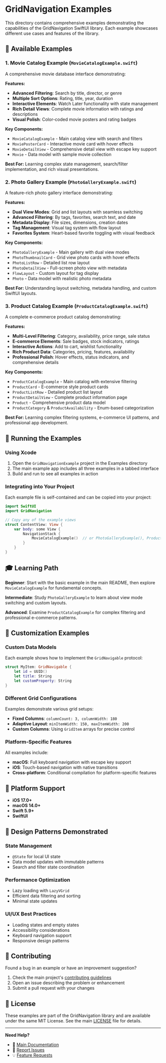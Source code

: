 # GridNavigation Examples

This directory contains comprehensive examples demonstrating the capabilities of the GridNavigation SwiftUI library. Each example showcases different use cases and features of the library.

## 📁 Available Examples

### 1. Movie Catalog Example (`MovieCatalogExample.swift`)
A comprehensive movie database interface demonstrating:

**Features:**
- **Advanced Filtering**: Search by title, director, or genre
- **Multiple Sort Options**: Rating, title, year, duration
- **Interactive Elements**: Watch Later functionality with state management  
- **Rich Detail Views**: Complete movie information with ratings and descriptions
- **Visual Polish**: Color-coded movie posters and rating badges

**Key Components:**
- `MovieCatalogExample` - Main catalog view with search and filters
- `MoviePosterCard` - Interactive movie card with hover effects
- `MovieDetailView` - Comprehensive detail view with escape key support
- `Movie` - Data model with sample movie collection

**Best For:** Learning complex state management, search/filter implementation, and rich visual presentations.

### 2. Photo Gallery Example (`PhotoGalleryExample.swift`)
A feature-rich photo gallery interface demonstrating:

**Features:**
- **Dual View Modes**: Grid and list layouts with seamless switching
- **Advanced Filtering**: By tags, favorites, search text, and date
- **Metadata Display**: File sizes, dimensions, creation dates
- **Tag Management**: Visual tag system with flow layout
- **Favorites System**: Heart-based favorite toggling with visual feedback

**Key Components:**
- `PhotoGalleryExample` - Main gallery with dual view modes
- `PhotoThumbnailCard` - Grid view photo cards with hover effects
- `PhotoListRow` - Detailed list row layout
- `PhotoDetailView` - Full-screen photo view with metadata
- `FlowLayout` - Custom layout for tag display
- `Photo` - Data model with realistic photo metadata

**Best For:** Understanding layout switching, metadata handling, and custom SwiftUI layouts.

### 3. Product Catalog Example (`ProductCatalogExample.swift`)
A complete e-commerce product catalog demonstrating:

**Features:**
- **Multi-Level Filtering**: Category, availability, price range, sale status
- **E-commerce Elements**: Sale badges, stock indicators, ratings
- **Interactive Actions**: Add to cart, wishlist functionality
- **Rich Product Data**: Categories, pricing, features, availability
- **Professional Polish**: Hover effects, status indicators, and comprehensive details

**Key Components:**
- `ProductCatalogExample` - Main catalog with extensive filtering
- `ProductCard` - E-commerce style product cards
- `ProductListRow` - Detailed product list layout
- `ProductDetailView` - Complete product information page
- `Product` - Comprehensive product data model
- `ProductCategory` & `ProductAvailability` - Enum-based categorization

**Best For:** Learning complex filtering systems, e-commerce UI patterns, and professional app development.

## 🚀 Running the Examples

### Using Xcode
1. Open the `GridNavigationExample` project in the Examples directory
2. The main example app includes all three examples in a tabbed interface
3. Build and run to see all examples in action

### Integrating into Your Project
Each example file is self-contained and can be copied into your project:

```swift
import SwiftUI
import GridNavigation

// Copy any of the example views
struct ContentView: View {
    var body: some View {
        NavigationStack {
            MovieCatalogExample()  // or PhotoGalleryExample(), ProductCatalogExample()
        }
    }
}
```

## 🎓 Learning Path

**Beginner**: Start with the basic example in the main README, then explore `MovieCatalogExample` for fundamental concepts.

**Intermediate**: Study `PhotoGalleryExample` to learn about view mode switching and custom layouts.

**Advanced**: Examine `ProductCatalogExample` for complex filtering and professional e-commerce patterns.

## 🔧 Customization Examples

### Custom Data Models
Each example shows how to implement the `GridNavigable` protocol:

```swift
struct MyItem: GridNavigable {
    let id = UUID()
    let title: String
    let customProperty: String
}
```

### Different Grid Configurations
Examples demonstrate various grid setups:

- **Fixed Columns**: `columnCount: 3, columnWidth: 180`
- **Adaptive Layout**: `minItemWidth: 150, maxItemWidth: 200`
- **Custom Columns**: Using `GridItem` arrays for precise control

### Platform-Specific Features
All examples include:
- **macOS**: Full keyboard navigation with escape key support
- **iOS**: Touch-based navigation with native transitions
- **Cross-platform**: Conditional compilation for platform-specific features

## 📱 Platform Support

- **iOS 17.0+**
- **macOS 14.0+**
- **Swift 5.9+**
- **SwiftUI**

## 🎨 Design Patterns Demonstrated

### State Management
- `@State` for local UI state
- Data model updates with immutable patterns
- Search and filter state coordination

### Performance Optimization
- Lazy loading with `LazyVGrid`
- Efficient data filtering and sorting
- Minimal state updates

### UI/UX Best Practices
- Loading states and empty states
- Accessibility considerations
- Keyboard navigation support
- Responsive design patterns

## 🤝 Contributing

Found a bug in an example or have an improvement suggestion?

1. Check the main project's [contributing guidelines](../CONTRIBUTING.md)
2. Open an issue describing the problem or enhancement
3. Submit a pull request with your changes

## 📄 License

These examples are part of the GridNavigation library and are available under the same MIT License. See the main [LICENSE](../LICENSE) file for details.

---

**Need Help?**
- 📖 [Main Documentation](../README.md)
- 🐛 [Report Issues](https://github.com/jjnicolas/GridNavigation/issues)
- 💡 [Feature Requests](https://github.com/jjnicolas/GridNavigation/discussions)